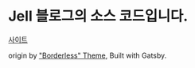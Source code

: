 # Jell 블로그의 소스 코드입니다.
[사이트](https://blog.jell.kr)

origin by ["Borderless" Theme](<https://github.com/junhobaik/junhobaik.github.io/wiki/Document-(Borderless)>), Built with Gatsby.

